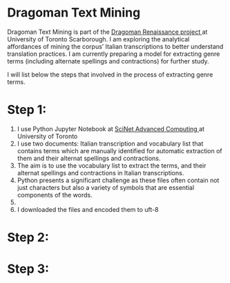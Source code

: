 # Dragoman Text Mining

Dragoman Text Mining is part of the <a href= "https://dragomans.digital.utsc.utoronto.ca/node/804"> Dragoman Renaissance project </a> at University of Toronto Scarborough. I am exploring the analytical affordances of mining the corpus’ Italian transcriptions to better understand translation practices. I am currently preparing a model for extracting genre terms (including alternate spellings and contractions) for further study. 

I will list below the steps that involved in the process of extracting genre terms.

# Step 1:
  1. I use Python Jupyter Notebook at <a href= "https://www.scinethpc.ca/"> SciNet Advanced Computing </a> at University of Toronto
  2. I use two documents: Italian transcription and vocabulary list that contains terms which are manually identified for automatic extraction of 
  them and their alternat spellings and contractions. 
  3. The aim is to use the vocabulary list to extract the terms, and their alternat spellings and contractions in Italian transcriptions. 
  4. Python presents a significant challenge  as these files often contain not just characters but also a variety of symbols that are essential components of the words.
  5.  
  6. I downloaded the files and encoded them to uft-8


# Step 2:

# Step 3:
